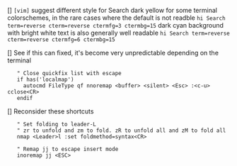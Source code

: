 [] `[vim]` suggest different style for Search dark yellow for some terminal
   colorschemes, in the rare cases where the default is not readble
   `hi Search term=reverse cterm=reverse ctermfg=3 ctermbg=15`
   dark cyan background with bright white text is also generally well readable
   `hi Search term=reverse cterm=reverse ctermfg=6 ctermbg=15`

[] See if this can fixed, it's become very unpredictable depending on the
   terminal

       " Close quickfix list with escape
       if has('localmap')
         autocmd FileType qf nnoremap <buffer> <silent> <Esc> :<c-u> cclose<CR>
       endif

[] Reconsider these shortcuts

       " Set folding to leader-L
       " zr to unfold and zm to fold. zR to unfold all and zM to fold all
       nmap <Leader>l :set foldmethod=syntax<CR>

       " Remap jj to escape insert mode
       inoremap jj <ESC>
